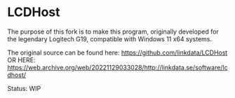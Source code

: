 # LCDHost

The purpose of this fork is to make this program, originally developed for the legendary Logitech G19, compatible with Windows 11 x64 systems.

The original source can be found here: https://github.com/linkdata/LCDHost
OR HERE: https://web.archive.org/web/20221129033028/http://linkdata.se/software/lcdhost/


Status: WIP

